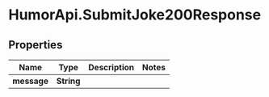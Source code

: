 # HumorApi.SubmitJoke200Response

## Properties

Name | Type | Description | Notes
------------ | ------------- | ------------- | -------------
**message** | **String** |  | 


